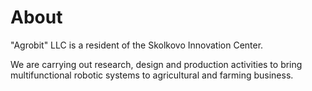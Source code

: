 # About
"Agrobit" LLC is a resident of the Skolkovo Innovation Center. 

We are carrying out research, design and production activities to bring multifunctional robotic systems to agricultural and farming business.

<!--
**Here are some ideas to get you started:**
https://docs.github.com/github/writing-on-github/getting-started-with-writing-and-formatting-on-github/basic-writing-and-formatting-syntax)
-->
